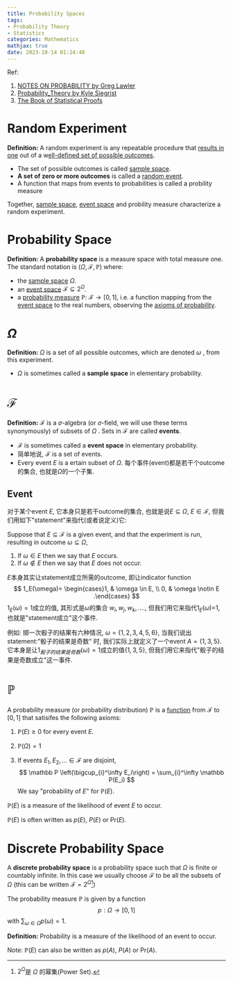 ```yaml
---
title: Probability Spaces
tags: 
- Probability Theory
- Statistics
categories: Mathematics
mathjax: true
date: 2023-10-14 01:24:48
---
```




Ref:

1. [NOTES ON PROBABILITY by Greg Lawler](https://www.math.uchicago.edu/~lawler/probnotes.pdf)
2. [Probability_Theory by Kyle Siegrist](https://stats.libretexts.org/Bookshelves/Probability_Theory/Probability_Mathematical_Statistics_and_Stochastic_Processes_(Siegrist)/02%3A_Probability_Spaces)
3. [The Book of Statistical Proofs](https://statproofbook.github.io/)

<!--more-->

# Random Experiment

**Definition:** A random experiment is any repeatable procedure that [results in one](https://statproofbook.github.io/D/rvar) out of a w<u>ell-defined set of possible outcomes</u>.

- The set of possible outcomes is called [sample space](https://statproofbook.github.io/D/samp-spc).
- **A set of zero or more outcomes** is called a [random event](https://statproofbook.github.io/D/reve).
- A function that maps from events to probabilities is called a probility measure

Together, [sample space](https://statproofbook.github.io/D/samp-spc), [event space](https://statproofbook.github.io/D/eve-spc) and probility measure characterize a random experiment.

# Probability Space

**Definition:** A **probability space** is a measure space with total measure one. The standard notation is $(\Omega, \mathcal F, \mathbb P)$ where:

* the [sample space](https://statproofbook.github.io/D/samp-spc) $\Omega$.
* an [event space](https://statproofbook.github.io/D/eve-spc) $\mathcal{F} \subseteq 2^\Omega$.
* a [probability measure](https://statproofbook.github.io/D/prob-meas) $\mathbb P: \; \mathcal{F} \rightarrow [0,1]$, i.e. a function mapping from the [event space](https://statproofbook.github.io/D/eve-spc) to the real numbers, observing the [axioms of probability](https://statproofbook.github.io/D/prob-ax).

# $\Omega$

**Definition:** $\Omega$ is a set of all possible outcomes, which are denoted $\omega$ , from this experiment. 

*  $\Omega$ is sometimes called a **sample space** in elementary probability.

# $\mathcal F$

**Definition:** $\mathcal F$ is a $\sigma$-algebra (or $\sigma$-field, we will use these terms synonymously) of subsets of $\Omega$ . Sets in $\mathcal F$ are called **events**.

* $\mathcal F$ is sometimes called a **event space** in elementary probability.
* 简单地说, $\mathcal F$ is a set of events.
* Every event $E$ is a ertain subset of $\Omega$. 每个事件(event)都是若干个outcome的集合, 也就是$\Omega$的一个子集. 

## Event

对于某个event $E$, 它本身只是若干outcome的集合, 也就是说$E \subseteq \Omega$, $E \in \mathcal F$, 但我们用如下"statement"来指代(或者说定义)它:

Suppose that $E \subseteq \mathcal F$ is a given event, and that the experiment is run, resulting in outcome $\omega \subseteq \Omega$,

1. If $\omega \in E$ then we say that $E$ occurs.
2. If $\omega \notin E$ then we say that $E$ does not occur.

$E$本身其实让statement成立所需的outcome, 即让indicator function
$$
1_E(\omega)= \begin{cases}1, & \omega \in E, \\ 0, & \omega \notin E .\end{cases}
$$
$1_E(\omega)= 1$成立的值, 其形式是$\omega$的集合 $w_i,w_j,w_k, ...$., 但我们用它来指代$1_E(\omega)$=1, 也就是"statement成立"这个事件.



例如: 掷一次骰子的结果有六种情况, $\omega = \{ 1,2,3,4,5,6\}$, 当我们说出statement:"骰子的结果是奇数" 时, 我们实际上就定义了一个event $A = \{ 1,3,5\}$. 它本身是让$1_{骰子的结果是奇数}(\omega)= 1$成立的值$\{1,3,5\}$, 但我们用它来指代"骰子的结果是奇数成立"这一事件.



# $\mathbb P$

A probability measure (or probability distribution) $\mathbb P$ is a <u>function</u> from $\mathcal F$ to $[0, 1]$ that satisifes the following axioms:

1. $\mathbb P(E) \ge 0$ for every event $E$.

2. $\mathbb P(\Omega) = 1$

3. If events $E_1, E_2, . . . \in \mathcal F$ are disjoint, 
   $$
   \mathbb P \left(\bigcup_{i}^\infty E_i\right) = \sum_{i}^\infty \mathbb P(E_i)
   $$
   We say "probability of $E$" for $\mathbb P(E)$. 

$\mathbb P(E)$ is a measure of the likelihood of event $E$ to occur. 

$\mathbb P(E)$ is often written as $p(E)$, $P(E)$ or $\text{Pr}(E)$.

# Discrete Probability Space

A **discrete probability space** is a probability space such that $\Omega$ is finite or countably infinite. In this case we usually choose $\mathcal F$ to be all the subsets of $\Omega$ (this can be written $\mathcal F = 2^\Omega$[^1])

The probability measure $\mathbb P$ is given by a function 
$$
p : \Omega → [0, 1]
$$
with $\sum_{\omega \in \Omega} p(\omega) = 1$.



**Definition:** Probability is a measure of the likelihood of an event to occur.



Note: $\mathbb P(E)$ can also be written as $p(A)$, $P(A)$ or $\text{Pr}(A)$. 

[^1]: $2^\Omega$是 $\Omega$ 的幂集(Power Set).
